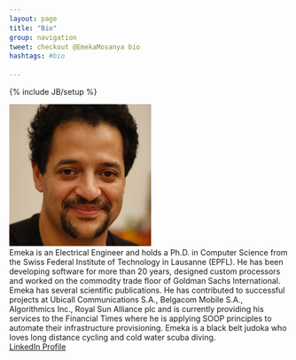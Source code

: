 ```yaml
---
layout: page
title: "Bio"
group: navigation
tweet: checkout @EmekaMosanya bio
hashtags: #bio

---
```

{% include JB/setup %}

<img class="bio" alt="Emeka Mosanya" src="/assets/images/picture.jpg"/>

<div class="bio">
Emeka is an Electrical Engineer and holds a Ph.D. in Computer Science from the
Swiss Federal Institute of Technology in Lausanne (EPFL).
He has been developing software for more than 20 years, designed custom processors and worked on the commodity
trade floor of Goldman Sachs International. Emeka has several scientific publications. He has contributed to
successful projects at Ubicall Communications S.A., Belgacom Mobile S.A., Algorithmics Inc., Royal Sun Alliance plc
and is currently providing his services to the Financial Times where he is applying SOOP principles to automate
their infrastructure provisioning. Emeka is a black belt judoka who loves long distance cycling and
cold water scuba diving.
<br/>
<a href="http://www.linkedin.com/in/emekamosanya">LinkedIn Profile</a>
</div>


